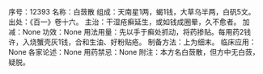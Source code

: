 序号：12393
名称：白蔹散
组成：天南星1两，蝎1钱，大草乌半两，白矾5文。
出处：《百一》卷十六。
主治：干湿疮癣延生，或如钱成圈晕，久不愈者。
加减：None
功效：None
用法用量：先以手于癣处抓动，将药掺贴。每用药2钱许，入烧蟹壳灰1钱，合和生油、好粉贴疮。
制备方法：上为细末。
临床应用：None
各家论述：None
用药禁忌：None
附注：本方名白蔹散，但方中无白蔹，疑脱。
